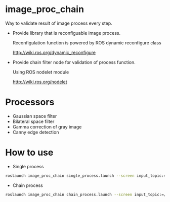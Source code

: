 # image_proc_chain

Way to validate result of image process every step.

- Provide library that is reconfiguable image process.

  Reconfigulation function is powered by ROS dynamic reconfigure class

  <http://wiki.ros.org/dynamic_reconfigure>

- Provide chain filter node for validation of process function.

  Using ROS nodelet module

  <http://wiki.ros.org/nodelet>


# Processors

  - Gaussian space filter
  - Bilateral space filter
  - Gamma correction of gray image
  - Canny edge detection


# How to use

  - Single process

  ```bash
  roslaunch image_proc_chain single_process.launch --screen input_topic:=/sensor_msgs/image/topic
  ```

  - Chain process

  ```bash
  roslaunch image_proc_chain chain_process.launch --screen input_topic:=/sensor_msgs/image/topic default_chain_num:=3
  ```
